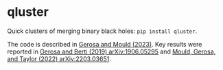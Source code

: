 # qluster

Quick clusters of merging binary black holes: `pip install qluster`.

The code is described in [Gerosa and Mould (2023)](https://arxiv.org/abs/2305.04987). Key results were reported in [Gerosa and Berti (2019) arXiv:1906.05295](https://arxiv.org/abs/1906.05295) and [Mould, Gerosa, and Taylor (2022) arXiv:2203.03651](https://arxiv.org/abs/2203.03651).
